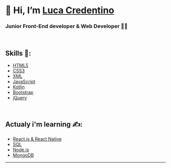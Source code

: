  <h1>👋 Hi, I’m <a href="https://github.com/Luca-Credentino">Luca Credentino</a></h1> 
   <h3>Junior Front-End developer & Web Developer 👨‍💻 </h3>
   <br>
   <h2>Skills 📝:</h2>
 <ul>
  <li>
    <a href="https://www.w3.org/MarkUp/html3/intro.html">HTML5</a>
  </li>
    <li>
     <a href="https://www.w3schools.com/css/">CSS3</a>
  </li>
     <li>
     <a href="https://www.w3schools.com/css/">XML</a>
  </li>
  <li>
    <a href="https://www.javascript.com/">JavaScript</a>
  </li>
  <li>
<a href="https://developer.android.com/kotlin?gclid=CjwKCAjwruSHBhAtEiwA_qCpppipq6HfkOgEkfubgxEEUQAKqUZqOuafkeAjh6A8dDxeB9imK6n3bBoC0nIQAvD_BwE&gclsrc=aw.ds">Kotlin</a>
  </li>
  <li>
    <a href="https://getbootstrap.com/">Bootstrap</a>
  </li>
   <li>
    <a href="https://jquery.com/">jQuery</a>
  </li>
</ul>
<br>
 <h2>Actualy i'm learning ✍️:</h2>
 <ul>
 <li>
 <a href="https://reactnative.dev/">React.js & React Native</a>
  </li>
      <li>
   <a href="https://en.wikipedia.org/wiki/SQL">SQL</a>
      </li>
       <li>
  <a href="https://nodejs.org/en/">Node.js</a>
      </li>
 <li>
    <a href="https://www.mongodb.com/cloud/atlas/lp/try2?utm_source=google&utm_campaign=gs_emea_italy_search_core_brand_atlas_desktop&utm_term=mongo%20db&utm_medium=cpc_paid_search&utm_ad=e&utm_ad_campaign_id=12212624533&gclid=CjwKCAjwruSHBhAtEiwA_qCppn8y9nOH0xqKBzRF8vJ10VVgnYs7eDDFUvJ58rE9J8aa6xmnwOyw1xoCZA0QAvD_BwE">MongoDB</a>
 </li>
     </ul>
     <hr>
<!---
Luca-Credentino/Luca-Credentino is a ✨ special ✨ repository because its `README.md` (this file) appears on your GitHub profile.
You can click the Preview link to take a look at your changes.
--->
